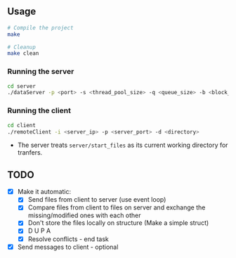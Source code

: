 ## Usage

```bash
# Compile the project
make

# Cleanup
make clean
```

### Running the server

```bash
cd server
./dataServer -p <port> -s <thread_pool_size> -q <queue_size> -b <block_size>
```

### Running the client

```bash
cd client
./remoteClient -i <server_ip> -p <server_port> -d <directory>
```

- The server treats `server/start_files` as its current working directory for tranfers.

## TODO

- [x] Make it automatic:
  - [x] Send files from client to server (use event loop)
  - [x] Compare files from client to files on server and exchange the missing/modified ones with each other
  - [x] Don't store the files locally on structure (Make a simple struct)
  - [x] D U P A
  - [x] Resolve conflicts - end task
- [x] Send messages to client - optional
